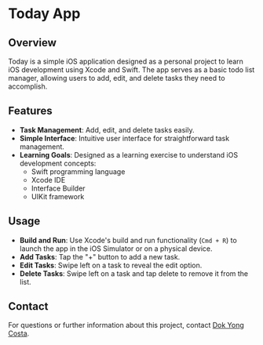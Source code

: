 # Today App

## Overview
Today is a simple iOS application designed as a personal project to learn iOS development using Xcode and Swift. The app serves as a basic todo list manager, allowing users to add, edit, and delete tasks they need to accomplish.

## Features
- **Task Management**: Add, edit, and delete tasks easily.
- **Simple Interface**: Intuitive user interface for straightforward task management.
- **Learning Goals**: Designed as a learning exercise to understand iOS development concepts:
  - Swift programming language
  - Xcode IDE
  - Interface Builder
  - UIKit framework
    
## Usage
- **Build and Run**: Use Xcode's build and run functionality (`Cmd + R`) to launch the app in the iOS Simulator or on a physical device.
- **Add Tasks**: Tap the "+" button to add a new task.
- **Edit Tasks**: Swipe left on a task to reveal the edit option.
- **Delete Tasks**: Swipe left on a task and tap delete to remove it from the list.

## Contact
For questions or further information about this project, contact [Dok Yong Costa](mailto:costadokyong@gmail.com).

